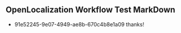 ## OpenLocalization Workflow Test MarkDown
* 91e52245-9e07-4949-ae8b-670c4b8e1a09 thanks!

<!--HONumber=Sep16_HO2-->



